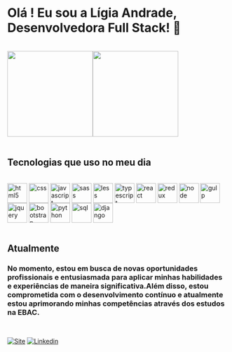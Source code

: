

# Olá ! Eu sou a Lígia Andrade, Desenvolvedora  Full Stack! 👋

<br/>



<div  style="display: flex">
<img height="195em" src="https://github-readme-stats.vercel.app/api?username=andrademachado&show_icons=true&theme=radical" />
<img  height="195em" src="https://github-readme-stats.vercel.app/api/top-langs/?username=andrademachado&layout=compact&langs_count=7&theme=radical"/>
</div><br/>


 


## Tecnologias que uso no meu dia

<div style="display: inline_block"><br/>
    <img height="45em" align="center" alt="html5" src="https://cdn.jsdelivr.net/gh/devicons/devicon@latest/icons/html5/html5-original-wordmark.svg"/>
    <img height="45em" align="center" alt="css" src="https://cdn.jsdelivr.net/gh/devicons/devicon@latest/icons/css3/css3-original-wordmark.svg"/>
    <img height="45em" align="center" alt="javascript" src="https://cdn.jsdelivr.net/gh/devicons/devicon@latest/icons/javascript/javascript-original.svg"/>
    <img height="45em" align="center" alt="sass" src="https://cdn.jsdelivr.net/gh/devicons/devicon@latest/icons/sass/sass-original.svg"/>
    <img height="45em" align="center" alt="less" src="https://cdn.jsdelivr.net/gh/devicons/devicon@latest/icons/less/less-plain-wordmark.svg"/>
    <img height="45em" align="center" alt="typescript" src="https://cdn.jsdelivr.net/gh/devicons/devicon@latest/icons/typescript/typescript-original.svg"/>
    <img height="45em" align="center" alt="react" src="https://cdn.jsdelivr.net/gh/devicons/devicon@latest/icons/react/react-original-wordmark.svg"/>
    <img height="45em" align="center" alt="redux" src="https://cdn.jsdelivr.net/gh/devicons/devicon@latest/icons/redux/redux-original.svg"/>
    <img height="45em" align="center" alt="node" src="https://cdn.jsdelivr.net/gh/devicons/devicon@latest/icons/nodejs/nodejs-plain-wordmark.svg"/>
    <img height="45em" align="center" alt="gulp" src="https://cdn.jsdelivr.net/gh/devicons/devicon@latest/icons/gulp/gulp-plain.svg"/>
    <img height="45em" align="center" alt="jquery" src="https://cdn.jsdelivr.net/gh/devicons/devicon@latest/icons/jquery/jquery-plain-wordmark.svg"/>
    <img height="45em" align="center" alt="bootstrap" src="https://cdn.jsdelivr.net/gh/devicons/devicon@latest/icons/bootstrap/bootstrap-original-wordmark.svg"/>
    <img height="45em" align="center" alt="python" src="https://cdn.jsdelivr.net/gh/devicons/devicon@latest/icons/python/python-original-wordmark.svg"/>
    <img height="45em" align="center" alt="sql" src="https://cdn.jsdelivr.net/gh/devicons/devicon@latest/icons/postgresql/postgresql-plain-wordmark.svg"/>
    <img height="45em"  align="center" alt="django" src="https://cdn.jsdelivr.net/gh/devicons/devicon@latest/icons/django/django-plain.svg"/><br/>  
</div><br/>


 ## Atualmente 

### No momento, estou em busca de novas oportunidades profissionais e entusiasmada para aplicar minhas habilidades e experiências de maneira significativa.Além disso, estou comprometida com o desenvolvimento contínuo e atualmente estou aprimorando minhas competências através dos estudos na EBAC.

<br/>
       

[![Site](https://img.shields.io/badge/website-000000?style=for-the-badge&logo=About.me&logoColor=white)](https://pagina-pessoal-peach.vercel.app/)
[![Linkedin](    https://img.shields.io/badge/LinkedIn-0077B5?style=for-the-badge&logo=linkedin&logoColor=white)](https://www.linkedin.com/in/l%C3%ADgia-andrade-de-paula/)
<br/>
          
           
        
            
 
          
          
          
        
           
           
          
    
          
          
          
          
          
          
          
          

            
         
            
           
           
          
          


          
           
        
            
 
          
          
          
        
           
           
          
    
          
          
          
          
          
          
          
          

            
         
            
           
           
          
          



